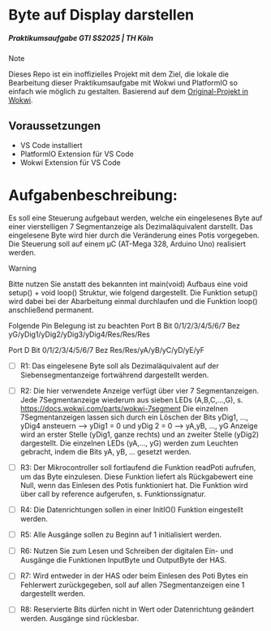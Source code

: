 # Byte auf Display darstellen

##### Praktikumsaufgabe GTI SS2025 | TH Köln

> [!NOTE]
> Dieses Repo ist ein inoffizielles Projekt mit dem Ziel, die lokale die Bearbeitung dieser Praktikumsaufgabe mit Wokwi und PlatformIO so einfach wie möglich zu gestalten. Basierend auf dem [Original-Projekt in Wokwi][1].

[1]: https://wokwi.com/projects/399199668591202305

## Voraussetzungen

- VS Code installiert
- PlatformIO Extension für VS Code
- Wokwi Extension für VS Code

##

##

# Aufgabenbeschreibung:

Es soll eine Steuerung aufgebaut werden, welche ein eingelesenes
Byte auf einer vierstelligen 7 Segmentanzeige als
Dezimaläquivalent darstellt.
Das eingelesene Byte wird hier durch die Veränderung eines Potis
vorgegeben. Die Steuerung soll auf einem µC (AT-Mega 328, Arduino Uno)
realisiert werden.

> [!WARNING]
> Bitte nutzen Sie anstatt des bekannten int main(void) Aufbaus eine void setup() + void loop() Struktur, wie folgend dargestellt. Die Funktion setup() wird dabei bei der Abarbeitung einmal durchlaufen und die Funktion loop() anschließend permanent.

Folgende Pin Belegung ist zu beachten
Port B
Bit 0/1/2/3/4/5/6/7
Bez yG/yDig1/yDig2/yDig3/yDig4/Res/Res/Res

Port D
Bit 0/1/2/3/4/5/6/7
Bez Res/Res/yA/yB/yC/yD/yE/yF

- [ ] R1: Das eingelesene Byte soll als Dezimaläquivalent auf der
      Siebensegmentanzeige fortwährend dargestellt werden.
- [ ] R2: Die hier verwendete Anzeige verfügt über vier 7
      Segmentanzeigen. Jede 7Segmentanzeige wiederum aus sieben
      LEDs (A,B,C,...,G), s. https://docs.wokwi.com/parts/wokwi-7segment
      Die einzelnen 7Segmentanzeigen lassen sich durch ein Löschen der Bits
      yDig1, ..., yDig4 ansteuern --> yDig1 = 0 und yDig 2 = 0
      --> yA,yB, ..., yG Anzeige wird an erster Stelle (yDig1, ganze rechts)
      und an zweiter Stelle (yDig2) dargestellt.
      Die einzelnen LEDs (yA,..., yG) werden zum Leuchten gebracht, indem
      die Bits yA, yB, ... gesetzt werden.

- [ ] R3: Der Mikrocontroller soll fortlaufend die Funktion readPoti aufrufen,
      um das Byte einzulesen.
      Diese Funktion liefert als Rückgabewert eine Null, wenn das Einlesen
      des Potis funktioniert hat. Die Funktion wird über
      call by reference aufgerufen, s. Funktionssignatur.

- [ ] R4: Die Datenrichtungen sollen in einer InitIO() Funktion eingestellt werden.

- [ ] R5: Alle Ausgänge sollen zu Beginn auf 1 initialisiert werden.

- [ ] R6: Nutzen Sie zum Lesen und Schreiben der digitalen Ein- und
      Ausgänge die Funktionen InputByte und OutputByte der HAS.

- [ ] R7: Wird entweder in der HAS oder beim Einlesen des Poti Bytes
      ein Fehlerwert zurückgegeben, soll auf allen 7Segmentanzeigen
      eine 1 dargestellt werden.

- [ ] R8: Reservierte Bits dürfen nicht in Wert oder Datenrichtung geändert werden.
      Ausgänge sind rücklesbar.
